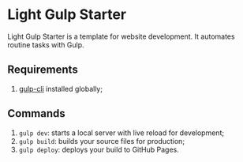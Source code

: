 # Light Gulp Starter

Light Gulp Starter is a template for website development. It automates routine tasks with Gulp.

## Requirements

1. [gulp-cli](https://www.npmjs.com/package/gulp-cli) installed globally;

## Commands

1. `gulp dev`: starts a local server with live reload for development;
2. `gulp build`: builds your source files for production;
3. `gulp deploy`: deploys your build to GitHub Pages.